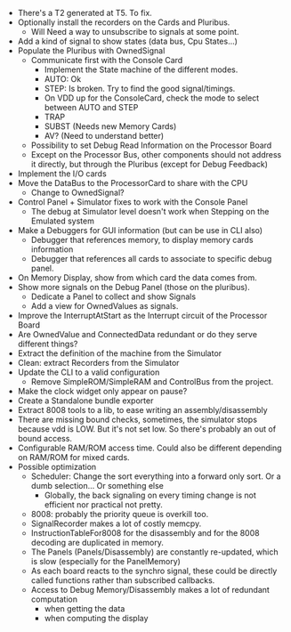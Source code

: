 * There's a T2 generated at T5. To fix.
* Optionally install the recorders on the Cards and Pluribus.
  * Will Need a way to unsubscribe to signals at some point.
* Add a kind of signal to show states (data bus, Cpu States...)
* Populate the Pluribus with OwnedSignal
    * Communicate first with the Console Card
        * Implement the State machine of the different modes.
        * AUTO: Ok
        * STEP: Is broken. Try to find the good signal/timings.
        * On VDD up for the ConsoleCard, check the mode to select between AUTO and STEP
        * TRAP
        * SUBST (Needs new Memory Cards)
        * AV? (Need to understand better)
    * Possibility to set Debug Read Information on the Processor Board
    * Except on the Processor Bus, other components should not address it directly, but through the Pluribus (except for
      Debug Feedback)
* Implement the I/O cards
* Move the DataBus to the ProcessorCard to share with the CPU
    * Change to OwnedSignal?
* Control Panel + Simulator fixes to work with the Console Panel
    * The debug at Simulator level doesn't work when Stepping on the Emulated system
* Make a Debuggers for GUI information (but can be use in CLI also)
  * Debugger that references memory, to display memory cards information
  * Debugger that references all cards to associate to specific debug panel.
* On Memory Display, show from which card the data comes from.
* Show more signals on the Debug Panel (those on the pluribus).
  * Dedicate a Panel to collect and show Signals
  * Add a view for OwnedValues as signals.
* Improve the InterruptAtStart as the Interrupt circuit of the Processor Board
* Are OwnedValue and ConnectedData redundant or do they serve different things?
* Extract the definition of the machine from the Simulator
* Clean: extract Recorders from the Simulator
* Update the CLI to a valid configuration
    * Remove SimpleROM/SimpleRAM and ControlBus from the project.
* Make the clock widget only appear on pause?
* Create a Standalone bundle exporter
* Extract 8008 tools to a lib, to ease writing an assembly/disassembly
* There are missing bound checks, sometimes, the simulator stops because vdd is LOW. But it's not set low. So there's
  probably an out of bound access.
* Configurable RAM/ROM access time. Could also be different depending on RAM/ROM for mixed cards.
* Possible optimization
    * Scheduler: Change the sort everything into a forward only sort. Or a dumb selection... Or something else
        * Globally, the back signaling on every timing change is not efficient nor practical not pretty.
    * 8008: probably the priority queue is overkill too.
    * SignalRecorder makes a lot of costly memcpy.
    * InstructionTableFor8008 for the disassembly and for the 8008 decoding are duplicated in memory.
    * The Panels (Panels/Disassembly) are constantly re-updated, which is slow (especially for the PanelMemory)
    * As each board reacts to the synchro signal, these could be directly called functions rather than subscribed
      callbacks.
    * Access to Debug Memory/Disassembly makes a lot of redundant computation
        * when getting the data
        * when computing the display
